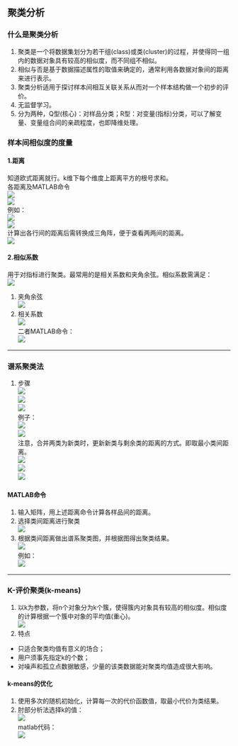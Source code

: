 ## 聚类分析  
### 什么是聚类分析  
1. 聚类是一个将数据集划分为若干组(class)或类(cluster)的过程，并使得同一组内的数据对象具有较高的相似度，而不同组不相似。  
2. 相似与否是基于数据描述属性的取值来确定的，通常利用各数据对象间的距离来进行表示。  
3. 聚类分析适用于探讨样本间相互关联关系从而对一个样本结构做一个初步的评价。  
4. 无监督学习。
5. 分为两种，Q型(核心)：对样品分类；R型：对变量(指标)分类，可以了解变量、变量组合间的亲疏程度，也即降维处理。  
### 样本间相似度的度量  
#### 1.距离
知道欧式距离就行。k维下每个维度上距离平方的根号求和。  
各距离及MATLAB命令  
![](1.png)  
![](2.png)  
例如：  
![](3.png)  
![](4.png)  
计算出各行间的距离后需转换成三角阵，便于查看两两间的距离。  
![](5.png)  
#### 2.相似系数  
用于对指标进行聚类。最常用的是相关系数和夹角余弦。相似系数需满足：  
![](6.png)  
1. 夹角余弦  
![](7.png)  
2. 相关系数  
![](8.png)  
二者MATLAB命令：  
![](9.png)  
***
### 谱系聚类法  
1. 步骤  
![](10.png)  
![](11.png)  
![](12.png)  
例子：  
![](13.png)  
![](14.png)  
注意，合并两类为新类时，更新新类与剩余类的距离的方式。即取最小类间距离。  
![](15.png)  
![](16.png)  
![](17.png)  
#### MATLAB命令  
1. 输入矩阵，用上述距离命令计算各样品间的距离。  
2. 选择类间距离进行聚类  
![](18.png)  
3. 根据类间距离做出谱系聚类图，并根据图得出聚类结果。  
![](19.png)  
例如：  
![](20.png)  
***
### K-评价聚类(k-means)  
1. 以k为参数，将n个对象分为k个簇，使得簇内对象具有较高的相似度。相似度的计算根据一个簇中对象的平均值(重心)。  
![](21.png)  
2. 特点  
+ 只适合聚类均值有意义的场合；
+ 用户须事先指定k的个数；
+ 对噪声和孤立点数据敏感，少量的该类数据能对聚类均值造成很大影响。  
#### k-means的优化  
1. 使用多次的随机初始化，计算每一次的代价函数值，取最小代价为类结果。  
2. 肘部分析法选择k的值：  
![](22.png)  
matlab代码：  
![](23.png)

